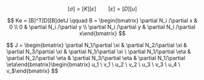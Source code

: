$$
[\sigma] = [K][\varepsilon] \qquad [\varepsilon] = [D][u]
$$


$$
Ke = [B]^T[D][B]detJ \qquad B =  \begin{bmatrix} \partial N_i /\partial x & 0 \\ 0 & \partial N_i /\partial y \\ \partial N_i /\partial y & \partial N_i /\partial x\end{bmatrix}
$$

$$
J = \begin{bmatrix} \partial N_1/\partial \xi  & \partial N_2/\partial \xi & \partial N_3/\partial \xi & \partial N_1/\partial \xi \\ \partial N_1/\partial \eta  & \partial N_2/\partial \eta & \partial N_3/\partial \eta & \partial N_1/\partial \eta\end{bmatrix}\begin{bmatrix} u_1 \\ v_1 \\ u_2 \\ v_2 \\ u_3 \\ v_3 \\ u_4 \\ v_$\end{bmatrix}
$$
